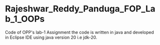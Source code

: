 # Rajeshwar_Reddy_Panduga_FOP_Lab_1_OOPs
Code of OPP's lab-1 Assignment 
the code is written in java and developed in Eclipse IDE using java version 20 i.e jdk-20.
